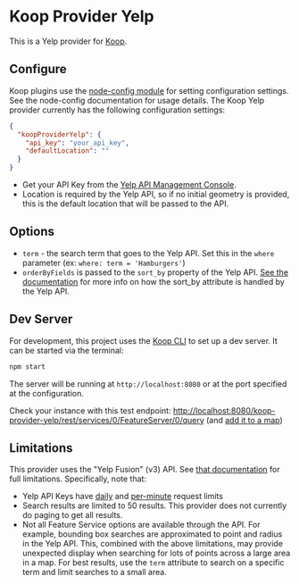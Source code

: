 # Koop Provider Yelp

This is a Yelp provider for [Koop](https://koopjs.github.io).

## Configure

Koop plugins use the [node-config module](https://www.npmjs.com/package/config) for setting configuration settings. See the node-config documentation for usage details. The Koop Yelp provider currently has the following configuration settings:

```json
{
  "koopProviderYelp": {
    "api_key": "your_api_key",
    "defaultLocation": ""
  }
}
```

- Get your API Key from the [Yelp API Management Console](https://www.yelp.com/developers/v3/manage_app).
- Location is required by the Yelp API, so if no initial geometry is provided, this is the default location that will be passed to the API.

## Options

- `term` - the search term that goes to the Yelp API. Set this in the `where` parameter (ex: `where: term = 'Hamburgers'`)
- `orderByFields` is passed to the `sort_by` property of the Yelp API. [See the documentation](https://www.yelp.com/developers/documentation/v3/business_search) for more info on how the sort_by attribute is handled by the Yelp API.

## Dev Server

For development, this project uses the [Koop CLI](https://github.com/koopjs/koop-cli) to set up a dev server. It can be started via the terminal:

```bash
npm start
```

The server will be running at `http://localhost:8080` or at the port specified at the configuration.

Check your instance with this test endpoint:
[http://localhost:8080/koop-provider-yelp/rest/services/0/FeatureServer/0/query](http://localhost:8080/koop-provider-yelp/rest/services/0/FeatureServer/0/query) (and [add it to a map](http://www.arcgis.com/home/webmap/viewer.html?url=http://localhost:8080/koop-provider-yelp/rest/services/0/FeatureServer/0))

## Limitations

This provider uses the "Yelp Fusion" (v3) API. See [that documentation](https://www.yelp.com/developers/documentation/v3/get_started) for full limitations. Specifically, note that:

- Yelp API Keys have [daily](https://www.yelp.com/developers/documentation/v3/rate_limiting) and [per-minute](https://www.yelp.com/developers/documentation/v3/qps_rate_limiting) request limits
- Search results are limited to 50 results. This provider does not currently do paging to get all results.
- Not all Feature Service options are available through the API. For example, bounding box searches are approximated to point and radius in the Yelp API. This, combined with the above limitations, may provide unexpected display when searching for lots of points across a large area in a map. For best results, use the `term` attribute to search on a specific term and limit searches to a small area.
